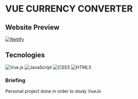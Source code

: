 # VUE CURRENCY CONVERTER

## Website Preview
[![Netlify](https://img.shields.io/badge/netlify-%23000000.svg?style=for-the-badge&logo=netlify&logoColor=#00C7B7)](https://vue-currency-hm.netlify.app)

## Tecnologies
![Vue.js](https://img.shields.io/badge/vuejs-%2335495e.svg?style=for-the-badge&logo=vuedotjs&logoColor=%234FC08D)
![JavaScript](https://img.shields.io/badge/javascript-%23323330.svg?style=for-the-badge&logo=javascript&logoColor=%23F7DF1E)
![CSS3](https://img.shields.io/badge/css3-%231572B6.svg?style=for-the-badge&logo=css3&logoColor=white)
![HTML5](https://img.shields.io/badge/html5-%23E34F26.svg?style=for-the-badge&logo=html5&logoColor=white)



### Briefing
Personal project done in order to study VueJs

